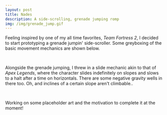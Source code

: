 ```yaml
---
layout: post
title: Nades
description: A side-scrolling, grenade jumping romp
img: /img/grenade_jump.gif
---
```


Feeling inspired by one of my all time favorites, *Team Fortress 2*, I decided to start prototyping a grenade jumpin' side-scroller. Some greyboxing of the basic movement mechanics are shown below. 
<div style="text-align:center">
    <img class="two" src="{{ site.baseurl }}/img/gravity_wells_and_grenades.gif" alt="" title="Grenades and gravity wells"/>
</div>
<br/>

Alongside the grenade jumping, I threw in a slide mechanic akin to that of *Apex Legends*, where the character slides indefinitely on slopes and slows to a halt after a time on horizontals. There are some negative gravity wells in there too. Oh, and inclines of a certain slope aren't climbable..
<div style="text-align:center">
    <img class="two" src="{{ site.baseurl }}/img/slide_mechanics.gif" alt="" title="Steep climb"/>
</div>
<br/>

Working on some placeholder art and the motivation to complete it at the moment!
